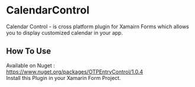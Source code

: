# CalendarControl
Calendar Control - is cross platform plugin for Xamairn Forms which allows you to display customized calendar in your app.



<h2> How To Use </h2> 

Available on Nuget : https://www.nuget.org/packages/OTPEntryControl/1.0.4  
Install this Plugin in your Xamarin Form Project.





